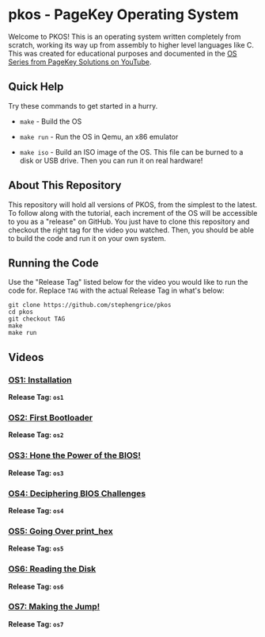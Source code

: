# pkos - PageKey Operating System

Welcome to PKOS! This is an operating system written completely from scratch, working its way up from assembly to higher level languages like C. This was created for educational purposes and documented in the [OS Series from PageKey Solutions on YouTube](https://www.youtube.com/watch?v=NtZzb9ZJ5Fo&list=PL3Kz_hCNpKSTFCTJtP4-9mkYDVM7rAprW).

## Quick Help

Try these commands to get started in a hurry.

* `make` - Build the OS

* `make run` - Run the OS in Qemu, an x86 emulator

* `make iso` - Build an ISO image of the OS. This file can be burned to a disk or USB drive. Then you can run it on real hardware!

## About This Repository 

This repository will hold all versions of PKOS, from the simplest to the latest. To follow along with the tutorial, each increment of the OS will be accessible to you as a "release" on GitHub. You just have to clone this repository and checkout the right tag for the video you watched. Then, you should be able to build the code and run it on your own system.

## Running the Code

Use the "Release Tag" listed below for the video you would like to run the code for. Replace `TAG` with the actual Release Tag in what's below:

```
git clone https://github.com/stephengrice/pkos
cd pkos
git checkout TAG
make
make run
```

## Videos

### [OS1: Installation](https://www.youtube.com/watch?v=NtZzb9ZJ5Fo&list=PL3Kz_hCNpKSTFCTJtP4-9mkYDVM7rAprW)

**Release Tag: `os1`**

### [OS2: First Bootloader](https://www.youtube.com/watch?v=NtZzb9ZJ5Fo&list=PL3Kz_hCNpKSTFCTJtP4-9mkYDVM7rAprW)

**Release Tag: `os2`**

### [OS3: Hone the Power of the BIOS!](https://www.youtube.com/watch?v=NtZzb9ZJ5Fo&list=PL3Kz_hCNpKSTFCTJtP4-9mkYDVM7rAprW)

**Release Tag: `os3`**

### [OS4: Deciphering BIOS Challenges](https://www.youtube.com/watch?v=NtZzb9ZJ5Fo&list=PL3Kz_hCNpKSTFCTJtP4-9mkYDVM7rAprW)

**Release Tag: `os4`**

### [OS5: Going Over print_hex](https://www.youtube.com/watch?v=NtZzb9ZJ5Fo&list=PL3Kz_hCNpKSTFCTJtP4-9mkYDVM7rAprW)

**Release Tag: `os5`**

### [OS6: Reading the Disk](https://www.youtube.com/watch?v=NtZzb9ZJ5Fo&list=PL3Kz_hCNpKSTFCTJtP4-9mkYDVM7rAprW)

**Release Tag: `os6`**

### [OS7: Making the Jump!](https://www.youtube.com/watch?v=NtZzb9ZJ5Fo&list=PL3Kz_hCNpKSTFCTJtP4-9mkYDVM7rAprW)

**Release Tag: `os7`**
